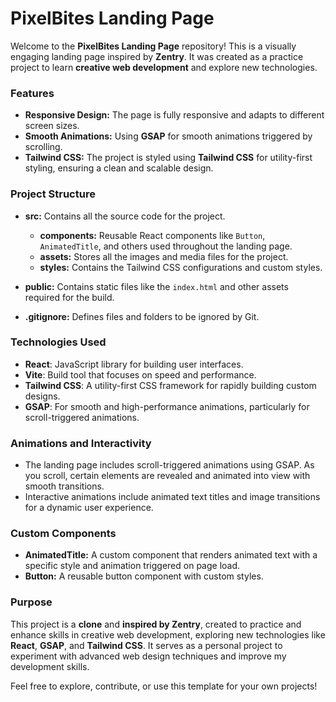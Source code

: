 # PixelBites Landing Page

Welcome to the **PixelBites Landing Page** repository! This is a visually engaging landing page inspired by **Zentry**. It was created as a practice project to learn **creative web development** and explore new technologies.

### Features

- **Responsive Design:** The page is fully responsive and adapts to different screen sizes.
- **Smooth Animations:** Using **GSAP** for smooth animations triggered by scrolling.
- **Tailwind CSS:** The project is styled using **Tailwind CSS** for utility-first styling, ensuring a clean and scalable design.

### Project Structure

- **src:** Contains all the source code for the project.
  - **components:** Reusable React components like `Button`, `AnimatedTitle`, and others used throughout the landing page.
  - **assets:** Stores all the images and media files for the project.
  - **styles:** Contains the Tailwind CSS configurations and custom styles.
- **public:** Contains static files like the `index.html` and other assets required for the build.

- **.gitignore:** Defines files and folders to be ignored by Git.

### Technologies Used

- **React**: JavaScript library for building user interfaces.
- **Vite**: Build tool that focuses on speed and performance.
- **Tailwind CSS**: A utility-first CSS framework for rapidly building custom designs.
- **GSAP**: For smooth and high-performance animations, particularly for scroll-triggered animations.

### Animations and Interactivity

- The landing page includes scroll-triggered animations using GSAP. As you scroll, certain elements are revealed and animated into view with smooth transitions.
- Interactive animations include animated text titles and image transitions for a dynamic user experience.

### Custom Components

- **AnimatedTitle:** A custom component that renders animated text with a specific style and animation triggered on page load.
- **Button:** A reusable button component with custom styles.

### Purpose

This project is a **clone** and **inspired by Zentry**, created to practice and enhance skills in creative web development, exploring new technologies like **React**, **GSAP**, and **Tailwind CSS**. It serves as a personal project to experiment with advanced web design techniques and improve my development skills.

Feel free to explore, contribute, or use this template for your own projects!
